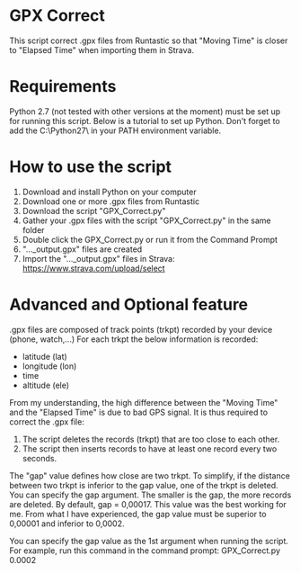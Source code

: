 # GPX Correct
This script correct .gpx files from Runtastic so that "Moving Time" is closer to "Elapsed Time" when importing them in Strava.

# Requirements
Python 2.7 (not tested with other versions at the moment) must be set up for running this script. Below is a tutorial to set up Python.
Don't forget to add the C:\Python27\ in your PATH environment variable.

# How to use the script
1. Download and install Python on your computer
2. Download one or more .gpx files from Runtastic
3. Download the script "GPX_Correct.py"
4. Gather your .gpx files with the script "GPX_Correct.py" in the same folder
5. Double click the GPX_Correct.py or run it from the Command Prompt
6. "..._output.gpx" files are created
7. Import the "..._output.gpx" files in Strava: https://www.strava.com/upload/select

# Advanced and Optional feature
.gpx files are composed of track points (trkpt) recorded by your device (phone, watch,...)
For each trkpt the below information is recorded:
- latitude (lat)
- longitude (lon)
- time
- altitude (ele)

From my understanding, the high difference between the "Moving Time" and the "Elapsed Time" is due to bad GPS signal. It is thus required to correct the .gpx file:
1. The script deletes the records (trkpt) that are too close to each other. 
2. The script then inserts records to have at least one record every two seconds.

The "gap" value defines how close are two trkpt. To simplify, if the distance between two trkpt is inferior to the gap value, one of the trkpt is deleted. You can specify the gap argument. The smaller is the gap, the more records are deleted. 
By default, gap = 0,00017. This value was the best working for me.
From what I have experienced, the gap value must be superior to 0,00001 and inferior to 0,0002.

You can specify the gap value as the 1st argument when running the script.
For example, run this command in the command prompt: GPX_Correct.py 0.0002




